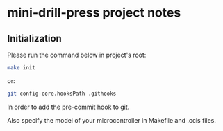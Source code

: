 # mini-drill-press project notes

## **Initialization**

Please run the command below in project's root:

```sh
make init
```

or:

```sh
git config core.hooksPath .githooks
```

In order to add the pre-commit hook to git.

Also specify the model of your microcontroller in Makefile and .ccls files.
